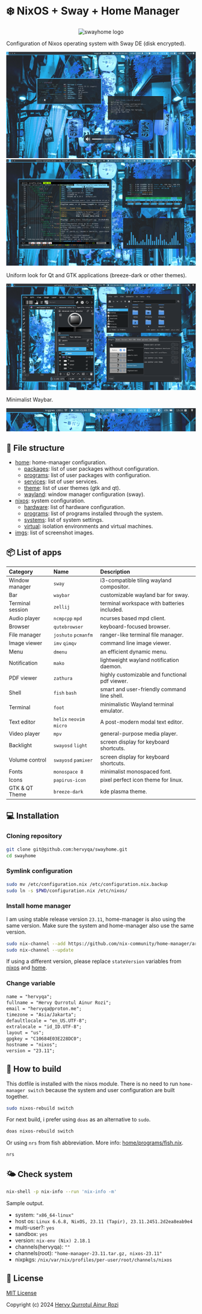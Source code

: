 # ❄️ NixOS + Sway + Home Manager

<p align="center">
  <img src="https://raw.githubusercontent.com/hervyqa/swayhome/main/imgs/logo.png" width="500px" alt="swayhome logo"/>
</p>

Configuration of Nixos operating system with Sway DE (disk
encrypted).

![images](./imgs/wallpaper.png )
![images](./imgs/zellij.png )

Uniform look for Qt and GTK applications (breeze-dark or other themes).

![images](./imgs/themes.png)

Minimalist Waybar.

![images](./imgs/waybar.png)

## 📖 File structure

- [home](./home): home-manager configuration.
  - [packages](./home/packages): list of user packages without configuration.
  - [programs](./home/programs): list of user packages with configuration.
  - [services](./home/services): list of user services.
  - [theme](./home/theme): list of user themes (gtk and qt).
  - [wayland](./home/wayland): window manager configuration (sway).
- [nixos](./nixos): system configuration.
  - [hardware](./nixos/hardware): list of hardware configuration.
  - [programs](./nixos/programs): list of programs installed through the system.
  - [systems](./nixos/systems): list of system settings.
  - [virtual](./nixos/virtual): isolation environments and virtual machines.
- [imgs](./imgs): list of screenshot images.

## 📦 List of apps

Category | Name | Description
:--- | :--- | :---
Window manager | `sway` | i3-compatible tiling wayland compositor.
Bar | `waybar` | customizable wayland bar for sway.
Terminal session | `zellij` | terminal workspace with batteries included.
Audio player | `ncmpcpp` `mpd` | ncurses based mpd client.
Browser | `qutebrowser` | keyboard-focused browser.
File manager | `joshuto` `pcmanfm` | ranger-like terminal file manager.
Image viewer | `imv` `qimqv` | command line image viewer.
Menu | `dmenu` | an efficient dynamic menu.
Notification | `mako` | lightweight wayland notification daemon.
PDF viewer | `zathura` | highly customizable and functional pdf viewer.
Shell | `fish` `bash` | smart and user-friendly command line shell.
Terminal | `foot` | minimalistic Wayland terminal emulator.
Text editor | `helix` `neovim` `micro` | A post-modern modal text editor.
Video player | `mpv` | general-purpose media player.
Backlight | `swayosd` `light` | screen display for keyboard shortcuts.
Volume control | `swayosd` `pamixer` | screen display for keyboard shortcuts.
Fonts | `monospace 8` | minimalist monospaced font.
Icons | `papirus-icon` | pixel perfect icon theme for linux.
GTK & QT Theme | `breeze-dark` | kde plasma theme.

## 💻 Installation

### Cloning repository

```sh
git clone git@github.com:hervyqa/swayhome.git
cd swayhome
```

### Symlink configuration

```sh
sudo mv /etc/configuration.nix /etc/configuration.nix.backup
sudo ln -s $PWD/configuration.nix /etc/nixos/
```

### Install home manager

I am using stable release version `23.11`, home-manager is also using the same
version. Make sure the system and home-manager also use the same version.

```sh
sudo nix-channel --add https://github.com/nix-community/home-manager/archive/release-23.11.tar.gz home-manager
sudo nix-channel --update
```

If using a different version, please replace `stateVersion` variables from
[nixos](./nixos/system/default.nix) and [home](./home/default.nix).

### Change variable

```plain
name = "hervyqa";
fullname = "Hervy Qurrotul Ainur Rozi";
email = "hervyqa@proton.me";
timezone = "Asia/Jakarta";
defaultlocale = "en_US.UTF-8";
extralocale = "id_ID.UTF-8";
layout = "us";
gpgkey = "C10684E03E228DC0";
hostname = "nixos";
version = "23.11";
```

## 🍵 How to build

This dotfile is installed with the nixos module.
There is no need to run `home-manager switch`
because the system and user configuration are built together.

```sh
sudo nixos-rebuild switch
```

For next build, i prefer using `doas` as an alternative to `sudo`.

```sh
doas nixos-rebuild switch

```

Or using `nrs` from fish abbreviation.
More info: [home/programs/fish.nix](./home/programs/fish.nix).

```sh
nrs
```

## 🌤 Check system

```sh
nix-shell -p nix-info --run 'nix-info -m'
```

Sample output.

- system: `"x86_64-linux"`
- host os: `Linux 6.6.8, NixOS, 23.11 (Tapir), 23.11.2451.2d2ea8eab9e4`
- multi-user?: `yes`
- sandbox: `yes`
- version: `nix-env (Nix) 2.18.1`
- channels(hervyqa): `""`
- channels(root): `"home-manager-23.11.tar.gz, nixos-23.11"`
- nixpkgs: `/nix/var/nix/profiles/per-user/root/channels/nixos`

## 🌱 License

[MIT License](./LICENSE.md)

Copyright (c) 2024 [Hervy Qurrotul Ainur Rozi](https://hervyqa.id)
